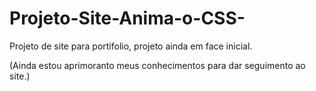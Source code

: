 # Projeto-Site-Anima-o-CSS-
Projeto de site para portifolio, projeto ainda em face inicial.

(Ainda estou aprimoranto meus conhecimentos para dar seguimento ao site.)
